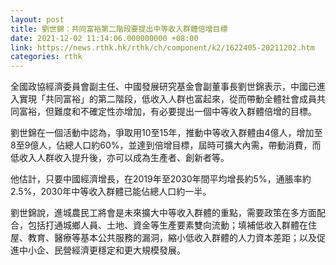 ```yaml
---
layout: post
title: 劉世錦：共同富裕第二階段要提出中等收入群體倍增目標
date: 2021-12-02 11:14:06.000000000 +08:00
link: https://news.rthk.hk/rthk/ch/component/k2/1622405-20211202.htm
categories: rthk
---
```


全國政協經濟委員會副主任、中國發展研究基金會副董事長劉世錦表示，中國已進入實現「共同富裕」的第二階段，低收入人群也富起來，從而帶動全體社會成員共同富裕，但難度和不確定性亦增加，有必要提出一個中等收入群體倍增的目標。

劉世錦在一個活動中認為，爭取用10至15年，推動中等收入群體由4億人，增加至8至9億人，佔總人口約60%，並達到倍增目標，屆時可擴大內需，帶動消費，而低收入人群收入提升後，亦可以成為生產者、創新者等。

他估計，只要中國經濟增長，在2019年至2030年間平均增長約5%，通脹率約2.5%，2030年中等收入群體已能佔總人口約一半。

劉世錦說，進城農民工將會是未來擴大中等收入群體的重點，需要政策在多方面配合，包括打通城鄉人員、土地、資金等生產要素雙向流動；填補低收入群體在住屋、教育、醫療等基本公共服務的漏洞，縮小低收入群體的人力資本差距；以及促進中小企、民營經濟更穩定和更大規模發展。
